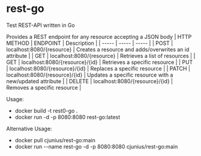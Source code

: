 # rest-go
Test REST-API written in Go

Provides a REST endpoint for any resource accepting a JSON body
| HTTP METHOD | ENDPOINT | Description |
| ----- | ----- | ----- |
| POST | localhost:8080/{resource} | Creates a resource and adds/overwrites an id attribute |
| GET | localhost:8080/{resource} | Retrieves a list of resources |
| GET | localhost:8080/{resource}/{id} | Retrieves a specific resource |
| PUT | localhost:8080/{resource}/{id} | Replaces a specific resource |
| PATCH | localhost:8080/{resource}/{id} | Updates a specific resource with a new/updated attribute |
| DELETE | localhost:8080/{resource}/{id} | Removes a specific resource |

Usage:
- docker build -t rest0-go .
- docker run -d -p 8080:8080 rest-go:latest

Alternative Usage:
- docker pull cjunius/rest-go:main
- docker run --name rest-go -d -p 8080:8080 cjunius/rest-go:main
